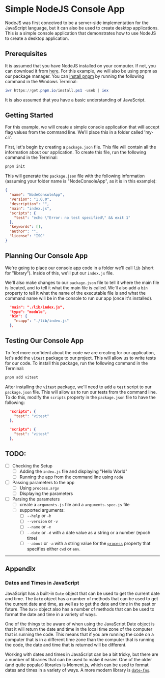 # Simple NodeJS Console App

NodeJS was first conceived to be a server-side implementation for the JavaScript language, but it can also be used to create desktop applications. This is a simple console application that demonstrates how to use NodeJS to create a desktop application.

## Prerequisites

It is assumed that you have NodeJS installed on your computer. If not, you can download it from [here](https://nodejs.org/en/download/). For this example, we will also be using pnpm as our package manager. You can [install pnpm](https://pnpm.io/installation) by running the following command in the Windows Terminal:

```powershell
iwr https://get.pnpm.io/install.ps1 -useb | iex
```

 It is also assumed that you have a basic understanding of JavaScript.

## Getting Started

For this example, we will create a simple console application that will accept flag values from the command line. We'll place this in a folder called 'my-cli'.

First, let's begin by creating a `package.json` file. This file will contain all the information about our application. To create this file, run the following command in the Terminal:

```powershell
pnpm init
```

This will generate the `package.json` file with the following information (assuming your folder name is "NodeConsoleApp", as it is in this example):

```json
{
  "name": "NodeConsoleApp",
  "version": "1.0.0",
  "description": "",
  "main": "index.js",
  "scripts": {
    "test": "echo \"Error: no test specified\" && exit 1"
  },
  "keywords": [],
  "author": "",
  "license": "ISC"
}
```

## Planning Our Console App

We're going to place our console app code in a folder we'll call `lib` (short for "library"). Inside of this, we'll put our `index.js` file.

We'll also make changes to our `package.json` file to tell it where the main file is located, and to tell it what the main file is called. We'll also add a `bin` property to tell it what the name of the executable file is and what the command name will be in the console to run our app (once it's installed).

```json
  "main": "./lib/index.js",
  "type": "module",
  "bin": {
    "ncapp": "./lib/index.js"
  },
```

## Testing Our Console App

To feel more confident about the code we are creating for our application, let's add the `vitest` package to our project. This will allow us to write tests for our code. To install this package, run the following command in the Terminal:

```powershell
pnpm add vitest
```

After installing the `vitest` package, we'll need to add a `test` script to our `package.json` file. This will allow us to run our tests from the command line. To do this, modify the `scripts` property in the `package.json` file to have the following:

```json
  "scripts": {
    "test": "vitest"
  },
```

```json
  "scripts": {
    "test": "vitest"
  },
```

## TODO:

- [ ] Checking the Setup
  - [ ] Adding the `index.js` file and displaying "Hello World"
  - [ ] Running the app from the command line using `node`
- [ ] Passing parameters to the app
  - [ ] Using `process.argv`
  - [ ] Displaying the parameters
- [ ] Parsing the parameters
  - [ ] create a `arguments.js` file and a `arguments.spec.js` file
  - [ ] supported arguments:
    - [ ] `--help` or `-h`
    - [ ] `--version` or `-v`
    - [ ] `--name` or `-n`
    - [ ] `--date` or `-d` with a date value as a string or a number (epoch time)
    - [ ] `--about` or `-a` with a string value for the [`process`](https://nodejs.org/api/process.html) property that specifies either `cwd` or `env`.

----

## Appendix

### Dates and Times in JavaScript

JavaScript has a built-in `Date` object that can be used to get the current date and time. The `Date` object has a number of methods that can be used to get the current date and time, as well as to get the date and time in the past or future. The `Date` object also has a number of methods that can be used to format the date and time in a variety of ways.

One of the things to be aware of when using the JavaScript Date object is that it will return the date and time in the local time zone of the computer that is running the code. This means that if you are running the code on a computer that is in a different time zone than the computer that is running the code, the date and time that is returned will be different.

Working with dates and times in JavaScript can be a bit tricky, but there are a number of libraries that can be used to make it easier. One of the older (and quite popular) libraries is Moment.js, which can be used to format dates and times in a variety of ways. A more modern library is [`date-fns`](https://date-fns.org/).
